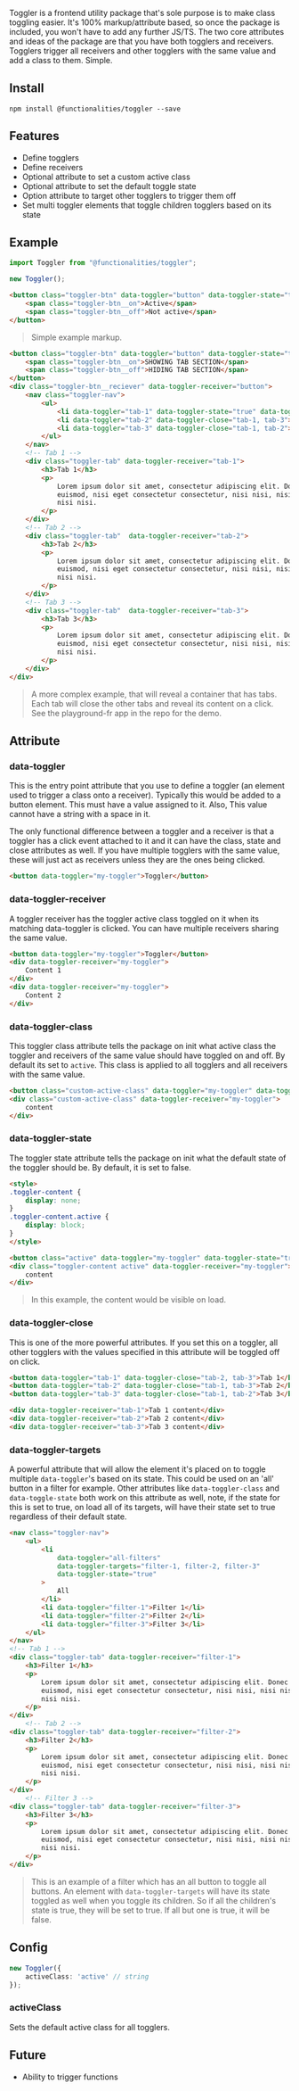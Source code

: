 Toggler is a frontend utility package that's sole purpose is to make class toggling easier. It's 100% markup/attribute based, so once the package is included, you won't have to add any further JS/TS. The two core attributes and ideas of the package are that you have both togglers and receivers. Togglers trigger all receivers and other togglers with the same value and add a class to them. Simple.

## Install

```
npm install @functionalities/toggler --save
```

## Features

- Define togglers
- Define receivers
- Optional attribute to set a custom active class
- Optional attribute to set the default toggle state 
- Option attribute to target other togglers to trigger them off
- Set multi toggler elements that toggle children togglers based on its state

## Example


```typescript
import Toggler from "@functionalities/toggler";

new Toggler();
```

```html
<button class="toggler-btn" data-toggler="button" data-toggler-state="true">
    <span class="toggler-btn__on">Active</span>
    <span class="toggler-btn__off">Not active</span>
</button>
```

> Simple example markup.

```html
<button class="toggler-btn" data-toggler="button" data-toggler-state="true" data-toggler-close="tab-1, tab-2, tab-3">
    <span class="toggler-btn__on">SHOWING TAB SECTION</span>
    <span class="toggler-btn__off">HIDING TAB SECTION</span>
</button>
<div class="toggler-btn__reciever" data-toggler-receiver="button">
    <nav class="toggler-nav">
        <ul>
            <li data-toggler="tab-1" data-toggler-state="true" data-toggler-close="tab-2, tab-3">Tab 1</li>
            <li data-toggler="tab-2" data-toggler-close="tab-1, tab-3">Tab 2</li>
            <li data-toggler="tab-3" data-toggler-close="tab-1, tab-2">Tab 3</li>
        </ul>
    </nav>
    <!-- Tab 1 -->
    <div class="toggler-tab" data-toggler-receiver="tab-1">
        <h3>Tab 1</h3>
        <p>
            Lorem ipsum dolor sit amet, consectetur adipiscing elit. Donec
            euismod, nisi eget consectetur consectetur, nisi nisi, nisi nisi,
            nisi nisi.
        </p>
    </div>
    <!-- Tab 2 -->
    <div class="toggler-tab"  data-toggler-receiver="tab-2">
        <h3>Tab 2</h3>
        <p>
            Lorem ipsum dolor sit amet, consectetur adipiscing elit. Donec
            euismod, nisi eget consectetur consectetur, nisi nisi, nisi nisi,
            nisi nisi.
        </p>
    </div>
    <!-- Tab 3 -->
    <div class="toggler-tab"  data-toggler-receiver="tab-3">
        <h3>Tab 3</h3>
        <p>
            Lorem ipsum dolor sit amet, consectetur adipiscing elit. Donec
            euismod, nisi eget consectetur consectetur, nisi nisi, nisi nisi,
            nisi nisi.
        </p>
    </div>
</div>
```

> A more complex example, that will reveal a container that has tabs. Each tab will close the other tabs and reveal its content on a click. See the playground-fr app in the repo for the demo.

## Attribute

### data-toggler

This is the entry point attribute that you use to define a toggler (an element used to trigger a class onto a receiver). Typically this would be added to a button element. This must have a value assigned to it. Also, This value cannot have a string with a space in it.

The only functional difference between a toggler and a receiver is that a toggler has a click event attached to it and it can have the class, state and close attributes as well. If you have multiple togglers with the same value, these will just act as receivers unless they are the ones being clicked.

```html
<button data-toggler="my-toggler">Toggler</button>
```

### data-toggler-receiver

A toggler receiver has the toggler active class toggled on it when its matching data-toggler is clicked. You can have multiple receivers sharing the same value.

```html
<button data-toggler="my-toggler">Toggler</button>
<div data-toggler-receiver="my-toggler">
    Content 1
</div>
<div data-toggler-receiver="my-toggler">
    Content 2
</div>
```

### data-toggler-class

This toggler class attribute tells the package on init what active class the toggler and receivers of the same value should have toggled on and off. By default its set to ``active``. This class is applied to all togglers and all receivers with the same value.


```html
<button class="custom-active-class" data-toggler="my-toggler" data-toggler-class="custom-active-class">Toggler</button>
<div class="custom-active-class" data-toggler-receiver="my-toggler">
    content
</div>
```

### data-toggler-state

The toggler state attribute tells the package on init what the default state of the toggler should be. By default, it is set to false.

```html
<style>
.toggler-content {
    display: none;
}
.toggler-content.active {
    display: block;
}
</style>

<button class="active" data-toggler="my-toggler" data-toggler-state="true">Toggler</button>
<div class="toggler-content active" data-toggler-receiver="my-toggler">
    content
</div>
```

> In this example, the content would be visible on load.

### data-toggler-close

This is one of the more powerful attributes. If you set this on a toggler, all other togglers with the values specified in this attribute will be toggled off on click.

```html
<button data-toggler="tab-1" data-toggler-close="tab-2, tab-3">Tab 1</button>
<button data-toggler="tab-2" data-toggler-close="tab-1, tab-3">Tab 2</button>
<button data-toggler="tab-3" data-toggler-close="tab-1, tab-2">Tab 3</button>

<div data-toggler-receiver="tab-1">Tab 1 content</div>
<div data-toggler-receiver="tab-2">Tab 2 content</div>
<div data-toggler-receiver="tab-3">Tab 3 content</div>
```

### data-toggler-targets

A powerful attribute that will allow the element it's placed on to toggle multiple ``data-toggler``'s based on its state. This could be used on an 'all' button in a filter for example. Other attributes like ``data-toggler-class`` and ``data-toggle-state`` both work on this attribute as well, note, if the state for this is set to true, on load all of its targets, will have their state set to true regardless of their default state.

```html
<nav class="toggler-nav">
    <ul>
        <li
            data-toggler="all-filters"
            data-toggler-targets="filter-1, filter-2, filter-3"
            data-toggler-state="true"
        >
            All
        </li>
        <li data-toggler="filter-1">Filter 1</li>
        <li data-toggler="filter-2">Filter 2</li>
        <li data-toggler="filter-3">Filter 3</li>
    </ul>
</nav>
<!-- Tab 1 -->
<div class="toggler-tab" data-toggler-receiver="filter-1">
    <h3>Filter 1</h3>
    <p>
        Lorem ipsum dolor sit amet, consectetur adipiscing elit. Donec
        euismod, nisi eget consectetur consectetur, nisi nisi, nisi nisi,
        nisi nisi.
    </p>
</div>
    <!-- Tab 2 -->
<div class="toggler-tab" data-toggler-receiver="filter-2">
    <h3>Filter 2</h3>
    <p>
        Lorem ipsum dolor sit amet, consectetur adipiscing elit. Donec
        euismod, nisi eget consectetur consectetur, nisi nisi, nisi nisi,
        nisi nisi.
    </p>
</div>
    <!-- Filter 3 -->
<div class="toggler-tab" data-toggler-receiver="filter-3">
    <h3>Filter 3</h3>
    <p>
        Lorem ipsum dolor sit amet, consectetur adipiscing elit. Donec
        euismod, nisi eget consectetur consectetur, nisi nisi, nisi nisi,
        nisi nisi.
    </p>
</div>
```

> This is an example of a filter which has an all button to toggle all buttons. An element with ``data-toggler-targets`` will have its state toggled as well when you toggle its children. So if all the children's state is true, they will be set to true. If all but one is true, it will be false.


## Config

```typescript
new Toggler({
    activeClass: 'active' // string
});
```

### activeClass

Sets the default active class for all togglers.

## Future
 
- Ability to trigger functions 